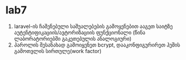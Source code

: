 # lab7

1. laravel-ის ჩაშენებული საშუალებების გამოყენებით ააგეთ საიტზე აუტენტიფიკაციის/ავტორიზაციის ფუნქციონალი (წინა ლაბორატორიებში გაკეთებულის ანალოგიური)
2. პაროლის შესანახად გამოიყენეთ bcrypt, დააკონფიგურირეთ ჰეშის გამოთვლის სირთულე(work factor)
